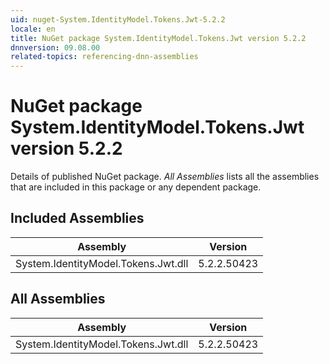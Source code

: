 ```yaml
---
uid: nuget-System.IdentityModel.Tokens.Jwt-5.2.2
locale: en
title: NuGet package System.IdentityModel.Tokens.Jwt version 5.2.2
dnnversion: 09.08.00
related-topics: referencing-dnn-assemblies
---
```


# NuGet package System.IdentityModel.Tokens.Jwt version 5.2.2
Details of published NuGet package.
*All Assemblies* lists all the assemblies that are included in this package or any dependent package.

## Included Assemblies

|Assembly|Version|
|---|---|
|System.IdentityModel.Tokens.Jwt.dll|5.2.2.50423|

## All Assemblies

|Assembly|Version|
|---|---|
|System.IdentityModel.Tokens.Jwt.dll|5.2.2.50423|

